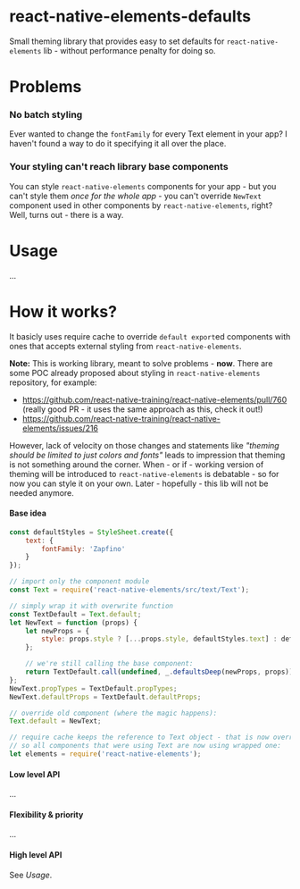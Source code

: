 react-native-elements-defaults
==============================

Small theming library that provides easy to set defaults for `react-native-elements` lib - without performance penalty for doing so.

# Problems

### No batch styling

Ever wanted to change the `fontFamily` for every Text element in your app? I haven't found a way to do it specifying it all over the place.

### Your styling can't reach library base components

You can style `react-native-elements` components for your app - but you can't style them *once for the whole app* - you can't override `NewText` component used in other components by `react-native-elements`, right? Well, turns out - there is a way.

# Usage

...

# How it works?

It basicly uses require cache to override `default export`ed components with ones that accepts external styling from `react-native-elements`.

**Note:** This is working library, meant to solve problems - **now**. There are some POC already proposed about styling in `react-native-elements` repository, for example:
* https://github.com/react-native-training/react-native-elements/pull/760 (really good PR - it uses the same approach as this, check it out!)
* https://github.com/react-native-training/react-native-elements/issues/216

However, lack of velocity on those changes and statements like *"theming should be limited to just colors and fonts"* leads to impression that theming is not something around the corner.
When - or if - working version of theming will be introduced to `react-native-elements` is debatable - so for now you can style it on your own. Later - hopefully - this lib will not be needed anymore.

#### Base idea

```javascript
const defaultStyles = StyleSheet.create({
    text: {
        fontFamily: 'Zapfino'
    }
});

// import only the component module
const Text = require('react-native-elements/src/text/Text');

// simply wrap it with overwrite function
const TextDefault = Text.default;
let NewText = function (props) {
    let newProps = {
        style: props.style ? [...props.style, defaultStyles.text] : defaultStyles.text,
    };

    // we're still calling the base component:
    return TextDefault.call(undefined, _.defaultsDeep(newProps, props));
};
NewText.propTypes = TextDefault.propTypes;
NewText.defaultProps = TextDefault.defaultProps;

// override old component (where the magic happens):
Text.default = NewText;

// require cache keeps the reference to Text object - that is now overriden,
// so all components that were using Text are now using wrapped one:
let elements = require('react-native-elements');
```

#### Low level API

...

#### Flexibility & priority

...


#### High level API

See _Usage_.
